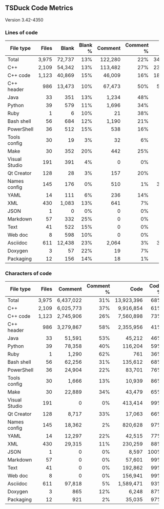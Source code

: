 ## TSDuck Code Metrics

Version 3.42-4350

### Lines of code

| File type     |      Files |      Blank |   Blank % |    Comment | Comment % |       Code |    Code % |      Total |
| ------------- | ---------: | ---------: | --------: | ---------: | --------: | ---------: | --------: | ---------: |
| Total         |      3,975 |     72,737 |       13% |    122,280 |       22% |    344,295 |       63% |    539,312 |
| C++           |      2,109 |     54,342 |       13% |    113,482 |       27% |    238,222 |       58% |    406,046 |
| C++ code      |      1,123 |     40,869 |       15% |     46,009 |       16% |    185,368 |       68% |    272,246 |
| C++ header    |        986 |     13,473 |       10% |     67,473 |       50% |     52,854 |       39% |    133,800 |
| Java          |         33 |        351 |       13% |      1,234 |       48% |        981 |       38% |      2,566 |
| Python        |         39 |        579 |       11% |      1,696 |       34% |      2,671 |       54% |      4,946 |
| Ruby          |          1 |          6 |       10% |         21 |       38% |         28 |       50% |         55 |
| Bash shell    |         56 |        684 |       12% |      1,190 |       21% |      3,608 |       65% |      5,482 |
| PowerShell    |         36 |        512 |       15% |        538 |       16% |      2,255 |       68% |      3,305 |
| Tools config  |         30 |         19 |        3% |         32 |        6% |        444 |       89% |        495 |
| Make          |         30 |        352 |       20% |        442 |       25% |        962 |       54% |      1,756 |
| Visual Studio |        191 |        391 |        4% |          0 |        0% |      7,671 |       95% |      8,062 |
| Qt Creator    |        128 |         28 |        3% |        157 |       20% |        568 |       75% |        753 |
| Names config  |        145 |        176 |        0% |        510 |        1% |     30,134 |       97% |     30,820 |
| YAML          |         14 |        111 |        6% |        236 |       14% |      1,253 |       78% |      1,600 |
| XML           |        430 |      1,083 |       13% |        641 |        7% |      6,529 |       79% |      8,253 |
| JSON          |          1 |          0 |        0% |          0 |        0% |        225 |      100% |        225 |
| Markdown      |         57 |        332 |       25% |          0 |        0% |        976 |       74% |      1,308 |
| Text          |         41 |        522 |       15% |          0 |        0% |      2,920 |       84% |      3,442 |
| Web doc       |          8 |        598 |       10% |          0 |        0% |      5,025 |       89% |      5,623 |
| Asciidoc      |        611 |     12,438 |       23% |      2,064 |        3% |     38,709 |       72% |     53,211 |
| Doxygen       |          3 |         57 |       22% |         19 |        7% |        178 |       70% |        254 |
| Packaging     |         12 |        156 |       14% |         18 |        1% |        936 |       84% |      1,110 |

### Characters of code

| File type     |      Files |    Comment | Comment % |       Code |    Code % |      Total |
| ------------- | ---------: | ---------: | --------: | ---------: | --------: | ---------: |
| Total         |      3,975 |  6,437,022 |       31% | 13,923,396 |       68% | 20,433,172 |
| C++           |      2,109 |  6,025,773 |       37% |  9,916,854 |       61% | 15,996,969 |
| C++ code      |      1,123 |  2,745,906 |       26% |  7,560,898 |       73% | 10,347,673 |
| C++ header    |        986 |  3,279,867 |       58% |  2,355,956 |       41% |  5,649,296 |
| Java          |         33 |     51,591 |       53% |     45,212 |       46% |     97,154 |
| Python        |         39 |     78,358 |       40% |    116,204 |       59% |    195,141 |
| Ruby          |          1 |      1,290 |       62% |        761 |       36% |      2,057 |
| Bash shell    |         56 |     62,256 |       31% |    135,612 |       68% |    198,552 |
| PowerShell    |         36 |     24,904 |       22% |     83,701 |       76% |    109,117 |
| Tools config  |         30 |      1,666 |       13% |     10,939 |       86% |     12,624 |
| Make          |         30 |     22,889 |       34% |     43,479 |       65% |     66,720 |
| Visual Studio |        191 |          0 |        0% |    413,414 |       99% |    413,821 |
| Qt Creator    |        128 |      8,717 |       33% |     17,063 |       66% |     25,808 |
| Names config  |        145 |     18,362 |        2% |    820,628 |       97% |    839,166 |
| YAML          |         14 |     12,297 |       22% |     42,515 |       77% |     54,923 |
| XML           |        430 |     29,315 |       11% |    230,259 |       88% |    260,657 |
| JSON          |          1 |          0 |        0% |      8,597 |      100% |      8,597 |
| Markdown      |         57 |          0 |        0% |     57,601 |       99% |     57,933 |
| Text          |         41 |          0 |        0% |    192,862 |       99% |    193,385 |
| Web doc       |          8 |          0 |        0% |    156,941 |       99% |    157,539 |
| Asciidoc      |        611 |     97,818 |        5% |  1,589,471 |       93% |  1,699,727 |
| Doxygen       |          3 |        865 |       12% |      6,248 |       87% |      7,170 |
| Packaging     |         12 |        921 |        2% |     35,035 |       97% |     36,112 |
